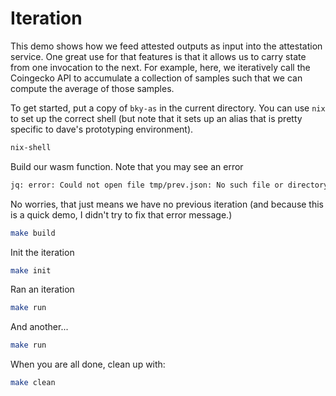 # Iteration

This demo shows how we feed attested outputs as input into the attestation
service.  One great use for that features is that it allows us to carry state
from one invocation to the next.  For example, here, we iteratively call the
Coingecko API to accumulate a collection of samples such that we can compute
the average of those samples.

To get started, put a copy of `bky-as` in the current directory.  You can use
`nix` to set up the correct shell (but note that it sets up an alias that is
pretty specific to dave's prototyping environment).

```bash
nix-shell
```
Build our wasm function.  Note that you may see an error 

```bash
jq: error: Could not open file tmp/prev.json: No such file or directory
```

No worries, that just means we have no previous iteration (and because this is
a quick demo, I didn't try to fix that error message.)


```bash
make build
```

Init the iteration
```bash
make init
```

Ran an iteration

```bash
make run
```

And another...

```bash
make run
```

When you are all done, clean up with:

```bash
make clean
```


